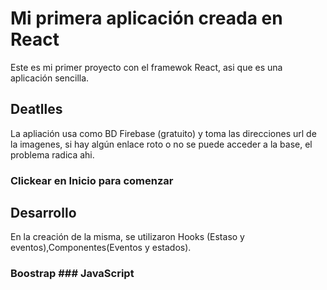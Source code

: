 # Mi primera aplicación creada en React

Este es mi primer proyecto con el framewok React, asi que es una aplicación sencilla.

## Deatlles

La apliación usa como BD Firebase (gratuito) y toma las direcciones url de la imagenes, si hay algún enlace roto o no se puede acceder a la base, el problema radica ahi.

### Clickear en Inicio para comenzar

## Desarrollo

En la creación de la misma, se utilizaron Hooks (Estaso y eventos),Componentes(Eventos y estados).
### Boostrap ### JavaScript
